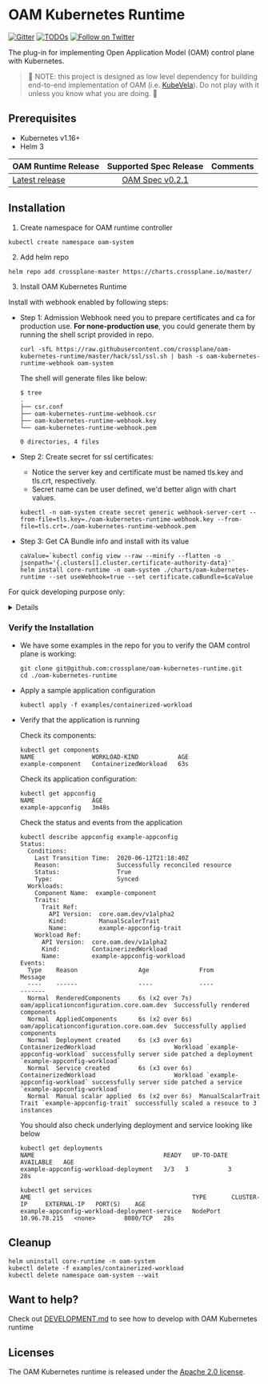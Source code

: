 # OAM Kubernetes Runtime

[![Gitter](https://badges.gitter.im/oam-dev/community.svg)](https://gitter.im/oam-dev/community?utm_source=badge&utm_medium=badge&utm_campaign=pr-badge)
[![TODOs](https://badgen.net/https/api.tickgit.com/badgen/github.com/crossplane/oam-kubernetes-runtime)](https://www.tickgit.com/browse?repo=github.com/crossplane/oam-kubernetes-runtime)
[![Follow on Twitter](https://img.shields.io/twitter/follow/oam_dev.svg?style=social&logo=twitter)](https://twitter.com/intent/follow?screen_name=oam_dev)

The plug-in for implementing Open Application Model (OAM) control plane with Kubernetes. 

> :rotating_light: NOTE: this project is designed as low level dependency for building end-to-end implementation of OAM (i.e. [KubeVela](https://github.com/oam-dev/kubevela)). Do not play with it unless you know what you are doing. :rotating_light:

## Prerequisites

- Kubernetes v1.16+
- Helm 3

|   OAM Runtime Release    |         Supported Spec Release          |          Comments          |
| :---------------------------- | :--------------------------------: |  :--------------------------------: |
| [Latest release](https://github.com/crossplane/oam-kubernetes-runtime/releases) | [OAM Spec v0.2.1](https://github.com/oam-dev/spec/blob/v0.2.1/SPEC_LATEST_STABLE.md)  | |

## Installation

1. Create namespace for OAM runtime controller

```shell script
kubectl create namespace oam-system
```

2. Add helm repo

```console
helm repo add crossplane-master https://charts.crossplane.io/master/
```

3. Install OAM Kubernetes Runtime


Install with webhook enabled by following steps:

  - Step 1: Admission Webhook need you to prepare certificates and ca for production use.
    **For none-production use**, you could generate them by running the shell script provided in repo.
    ```shell script
    curl -sfL https://raw.githubusercontent.com/crossplane/oam-kubernetes-runtime/master/hack/ssl/ssl.sh | bash -s oam-kubernetes-runtime-webhook oam-system
    ```

    The shell will generate files like below:

    ```console
    $ tree
    .
    ├── csr.conf
    ├── oam-kubernetes-runtime-webhook.csr
    ├── oam-kubernetes-runtime-webhook.key
    └── oam-kubernetes-runtime-webhook.pem
    
    0 directories, 4 files
    ```

  - Step 2: Create secret for ssl certificates:
    * Notice the server key and certificate must be named tls.key and tls.crt, respectively.
    * Secret name can be user defined, we'd better align with chart values.

    ```shell script
    kubectl -n oam-system create secret generic webhook-server-cert --from-file=tls.key=./oam-kubernetes-runtime-webhook.key --from-file=tls.crt=./oam-kubernetes-runtime-webhook.pem
    ```

  - Step 3: Get CA Bundle info and install with its value

    ```shell script
    caValue=`kubectl config view --raw --minify --flatten -o jsonpath='{.clusters[].cluster.certificate-authority-data}'`
    helm install core-runtime -n oam-system ./charts/oam-kubernetes-runtime --set useWebhook=true --set certificate.caBundle=$caValue 
    ```

For quick developing purpose only:

<details>

You can install this lib without webhook by:

```
helm install oam --namespace oam-system crossplane-master/oam-kubernetes-runtime --devel
```

But be aware that in this case, you will lose critical validations and injections required by OAM control plane. Only do this when you know what you are doing.

</details>


### Verify the Installation

* We have some examples in the repo for you to verify the OAM control plane is working:

  ```shell script
  git clone git@github.com:crossplane/oam-kubernetes-runtime.git	
  cd ./oam-kubernetes-runtime	
  ```

* Apply a sample application configuration

  ```shell script
  kubectl apply -f examples/containerized-workload
  ```

* Verify that the application is running

  Check its components:

  ```console
  kubectl get components
  NAME                WORKLOAD-KIND           AGE
  example-component   ContainerizedWorkload   63s
  ```

  Check its application configuration:

  ```console
  kubectl get appconfig
  NAME                AGE
  example-appconfig   3m48s
  ```

  Check the status and events from the application   
  ```console
  kubectl describe appconfig example-appconfig
  Status:
    Conditions:
      Last Transition Time:  2020-06-12T21:18:40Z
      Reason:                Successfully reconciled resource
      Status:                True
      Type:                  Synced
    Workloads:
      Component Name:  example-component
      Traits:
        Trait Ref:
          API Version:  core.oam.dev/v1alpha2
          Kind:         ManualScalerTrait
          Name:         example-appconfig-trait
      Workload Ref:
        API Version:  core.oam.dev/v1alpha2
        Kind:         ContainerizedWorkload
        Name:         example-appconfig-workload
  Events:
    Type    Reason                 Age              From                                       Message
    ----    ------                 ----             ----                                       -------
    Normal  RenderedComponents     6s (x2 over 7s)  oam/applicationconfiguration.core.oam.dev  Successfully rendered components
    Normal  AppliedComponents      6s (x2 over 6s)  oam/applicationconfiguration.core.oam.dev  Successfully applied components
    Normal  Deployment created     6s (x3 over 6s)  ContainerizedWorkload                      Workload `example-appconfig-workload` successfully server side patched a deployment `example-appconfig-workload`
    Normal  Service created        6s (x3 over 6s)  ContainerizedWorkload                      Workload `example-appconfig-workload` successfully server side patched a service `example-appconfig-workload`
    Normal  Manual scalar applied  6s (x2 over 6s)  ManualScalarTrait                          Trait `example-appconfig-trait` successfully scaled a resouce to 3 instances

  ```

  You should also check underlying deployment and service looking like below
  ```console
  kubectl get deployments
  NAME                                    READY   UP-TO-DATE   AVAILABLE   AGE
  example-appconfig-workload-deployment   3/3   3           3              28s
  ```

  ```console
  kubectl get services
  AME                                             TYPE       CLUSTER-IP     EXTERNAL-IP   PORT(S)    AGE
  example-appconfig-workload-deployment-service   NodePort   10.96.78.215   <none>        8080/TCP   28s
  ```

## Cleanup
```console
helm uninstall core-runtime -n oam-system
kubectl delete -f examples/containerized-workload
kubectl delete namespace oam-system --wait
```

## Want to help?
Check out [DEVELOPMENT.md](./DEVELOPMENT.md) to see how to develop with OAM Kubernetes runtime

## Licenses
The OAM Kubernetes runtime is released under the [Apache 2.0 license](LICENSE).
